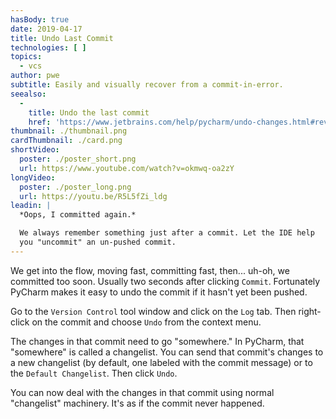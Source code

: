 ```yaml
---
hasBody: true
date: 2019-04-17
title: Undo Last Commit
technologies: [ ]
topics:
  - vcs
author: pwe
subtitle: Easily and visually recover from a commit-in-error.
seealso:
  - 
    title: Undo the last commit
    href: 'https://www.jetbrains.com/help/pycharm/undo-changes.html#revert-last-commit'
thumbnail: ./thumbnail.png
cardThumbnail: ./card.png
shortVideo:
  poster: ./poster_short.png
  url: https://www.youtube.com/watch?v=okmwq-oa2zY
longVideo:
  poster: ./poster_long.png
  url: https://youtu.be/R5L5fZi_ldg
leadin: |
  *Oops, I committed again.*

  We always remember something just after a commit. Let the IDE help
  you "uncommit" an un-pushed commit.
---
```


We get into the flow, moving fast, committing fast, then... uh-oh, we committed too soon. Usually two seconds after clicking `Commit`. Fortunately PyCharm makes it easy to undo the commit if it hasn't yet been pushed.

Go to the `Version Control` tool window and click on the `Log` tab. Then right-click on the commit and choose `Undo` from the context menu.

The changes in that commit need to go "somewhere." In PyCharm, that "somewhere" is called a changelist. You can send that commit's changes to a new changelist (by default, one labeled with the commit message) or to the `Default Changelist`. Then click `Undo`.

You can now deal with the changes in that commit using normal "changelist" machinery. It's as if the commit never happened.
